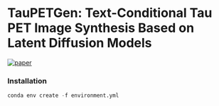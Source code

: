 
# TauPETGen: Text-Conditional Tau PET Image Synthesis Based on Latent Diffusion Models

[![paper](https://img.shields.io/badge/arXiv-Paper-<COLOR>.svg)](https://arxiv.org/abs/2306.11984)

### Installation


```python
conda env create -f environment.yml
```

